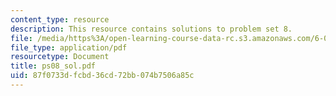 ```yaml
---
content_type: resource
description: This resource contains solutions to problem set 8.
file: /media/https%3A/open-learning-course-data-rc.s3.amazonaws.com/6-041-probabilistic-systems-analysis-and-applied-probability-spring-2006/87f0733dfcbd36cd72bb074b7506a85c_ps08_sol.pdf
file_type: application/pdf
resourcetype: Document
title: ps08_sol.pdf
uid: 87f0733d-fcbd-36cd-72bb-074b7506a85c
---
```

